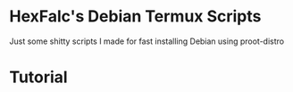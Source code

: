 # HexFalc's Debian Termux Scripts
Just some shitty scripts I made for fast installing Debian using proot-distro

# Tutorial
